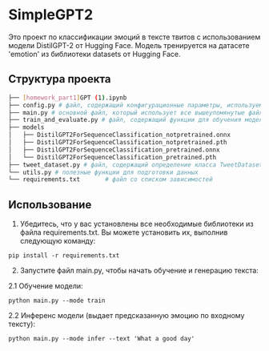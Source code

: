 # SimpleGPT2

Это проект по классификации эмоций в тексте твитов с использованием модели DistilGPT-2 от Hugging Face. 
Модель тренируется на датасете 'emotion' из библиотеки datasets от Hugging Face.

## Структура проекта

```bash
├── [homework_part1]GPT (1).ipynb 
├── config.py # файл, содержащий конфигурационные параметры, используемые в различных файлах проекта.
├── main.py # основной файл, который использует все вышеупомянутые файлы для тренировки модели и оценки ее производительности.
├── train_and_evaluate.py # файл, содержащий функции для обучения модели и оценки ее производительности.
├── models
│   ├── DistilGPT2ForSequenceClassification_notpretrained.onnx
│   ├── DistilGPT2ForSequenceClassification_notpretrained.pth
│   ├── DistilGPT2ForSequenceClassification_pretrained.onnx
│   └── DistilGPT2ForSequenceClassification_pretrained.pth
├── tweet_dataset.py # файл, содержащий определение класса TweetDataset, который наследуется от класса torch.utils.data.Dataset и предоставляет средства для загрузки и предварительной обработки датасета.
└── utils.py # полезные функции для подготовки данных
└── requirements.txt       # файл со списком зависимостей
```

##  Использование

1. Убедитесь, что у вас установлены все необходимые библиотеки из файла requirements.txt. Вы можете установить их, выполнив следующую команду:
```
pip install -r requirements.txt
```
2. Запустите файл main.py, чтобы начать обучение и генерацию текста:

2.1 Обучение модели:
```
python main.py --mode train
```
2.2 Инференс модели (выдает предсказанную эмоцию по входному тексту):
```
python main.py --mode infer --text 'What a good day'
```

